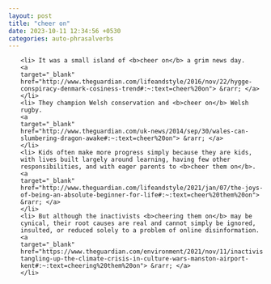 ```yaml
---
layout: post
title: "cheer on"
date: 2023-10-11 12:34:56 +0530
categories: auto-phrasalverbs
---
```

<ol>

    <li> It was a small island of <b>cheer on</b> a grim news day.
    <a 
    target="_blank" 
    href="http://www.theguardian.com/lifeandstyle/2016/nov/22/hygge-conspiracy-denmark-cosiness-trend#:~:text=cheer%20on"> &rarr; </a>
    </li>
    <li> They champion Welsh conservation and <b>cheer on</b> Welsh rugby.
    <a 
    target="_blank" 
    href="http://www.theguardian.com/uk-news/2014/sep/30/wales-can-slumbering-dragon-awake#:~:text=cheer%20on"> &rarr; </a>
    </li>
    <li> Kids often make more progress simply because they are kids, with lives built largely around learning, having few other responsibilities, and with eager parents to <b>cheer them on</b>.
    <a 
    target="_blank" 
    href="http://www.theguardian.com/lifeandstyle/2021/jan/07/the-joys-of-being-an-absolute-beginner-for-life#:~:text=cheer%20them%20on"> &rarr; </a>
    </li>
    <li> But although the inactivists <b>cheering them on</b> may be cynical, their root causes are real and cannot simply be ignored, insulted, or reduced solely to a problem of online disinformation.
    <a 
    target="_blank" 
    href="https://www.theguardian.com/environment/2021/nov/11/inactivists-tangling-up-the-climate-crisis-in-culture-wars-manston-airport-kent#:~:text=cheering%20them%20on"> &rarr; </a>
    </li>